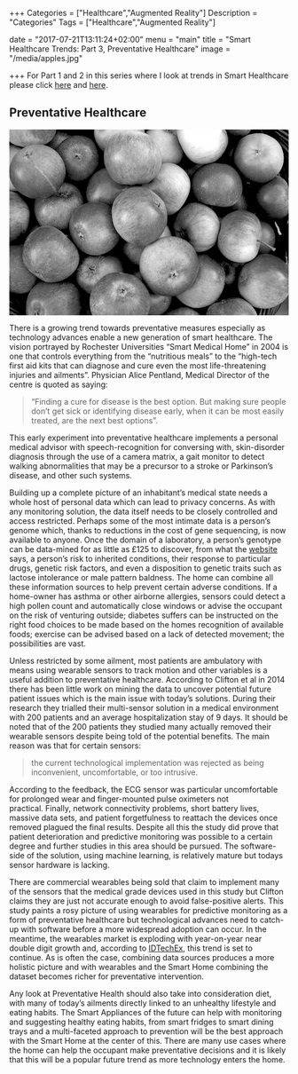 +++
Categories = ["Healthcare","Augmented Reality"]
Description = "Categories"
Tags = ["Healthcare","Augmented Reality"]

date = "2017-07-21T13:11:24+02:00"
menu = "main"
title = "Smart Healthcare Trends: Part 3, Preventative Healthcare"
image = "/media/apples.jpg"

+++
For Part 1 and 2 in this series where I look at trends in Smart Healthcare please click [here](http://www.linuxuk.org/post/smarthealthcare-trends1/) and [here](http://www.linuxuk.org/post/smarthealthcare-trends2/).

## Preventative Healthcare

<div align="center"><img align="center" src="/media/apples.jpg"></div>

There is a growing trend towards preventative measures especially as technology advances enable a new generation of smart healthcare. The vision portrayed by Rochester Universities “Smart Medical Home” in 2004 is one that controls everything from the “nutritious meals” to the “high-tech first aid kits that can diagnose and cure even the most life-threatening injuries and ailments”. Physician Alice Pentland, Medical Director of the centre is quoted as saying:

> “Finding a cure for disease is the best option. But making sure people don’t get sick or identifying disease early, when it can be most easily treated, are the next best options”.

This early experiment into preventative healthcare implements a personal medical advisor with speech-recognition for conversing with, skin-disorder diagnosis through the use of a camera matrix, a gait monitor to detect walking abnormalities that may be a precursor to a stroke or Parkinson’s disease, and other such systems.

Building up a complete picture of an inhabitant’s medical state needs a whole host of personal data which can lead to privacy concerns. As with any monitoring solution, the data itself needs to be closely controlled and access restricted. Perhaps some of the most intimate data is a person’s genome which, thanks to reductions in the cost of gene sequencing, is now available to anyone. Once the domain of a laboratory, a person’s genotype can be data-mined for as little as £125 to discover, from what the [website](https://www.23andme.com/) says, a person’s risk to inherited conditions, their response to particular drugs, genetic risk factors, and even a disposition to genetic traits such as lactose intolerance or male pattern baldness. The home can combine all these information sources to help prevent certain adverse conditions. If a home-owner has asthma or other airborne allergies, sensors could detect a high pollen count and automatically close windows or advise the occupant on the risk of venturing outside; diabetes suffers can be instructed on the right food choices to be made based on the homes recognition of available foods; exercise can be advised based on a lack of detected movement; the possibilities are vast.

Unless restricted by some ailment, most patients are ambulatory with means using wearable sensors to track motion and other variables is a useful addition to preventative healthcare. According to Clifton et al in 2014 there has been little work on mining the data to uncover potential future patient issues which is the main issue with today’s solutions. During their research they trialled their multi-sensor solution in a medical environment with 200 patients and an average hospitalization stay of 9 days. It should be noted that of the 200 patients they studied many actually removed their wearable sensors despite being told of the potential benefits. The main reason was that for certain sensors:

> the current technological implementation was rejected as being inconvenient, uncomfortable, or too intrusive.

According to the feedback, the ECG sensor was particular uncomfortable for prolonged wear and finger-mounted pulse oximeters not practical. Finally, network connectivity problems, short battery lives, massive data sets, and patient forgetfulness to reattach the devices once removed plagued the final results. Despite all this the study did prove that patient deterioration and predictive monitoring was possible to a certain degree and further studies in this area should be pursued. The software-side of the solution, using machine learning, is relatively mature but todays sensor hardware is lacking.

There are commercial wearables being sold that claim to implement many of the sensors that the medical grade devices used in this study but Clifton claims they are just not accurate enough to avoid false-positive alerts. This study paints a rosy picture of using wearables for predictive monitoring as a form of preventative healthcare but technological advances need to catch-up with software before a more widespread adoption can occur. In the meantime, the wearables market is exploding with year-on-year near double digit growth and, according to [IDTechEx](http://www.idtechex.com/research/reports/wearable-technology-2016-2026-000483.asp), this trend is set to continue. As is often the case, combining data sources produces a more holistic picture and with wearables and the Smart Home combining the dataset becomes richer for preventative intervention.

Any look at Preventative Health should also take into consideration diet, with many of today’s ailments directly linked to an unhealthy lifestyle and eating habits. The Smart Appliances of the future can help with monitoring and suggesting healthy eating habits, from smart fridges to smart dining trays and a multi-faceted approach to prevention will be the best approach with the Smart Home at the center of this. There are many use cases where the home can help the occupant make preventative decisions and it is likely that this will be a popular future trend as more technology enters the home.
